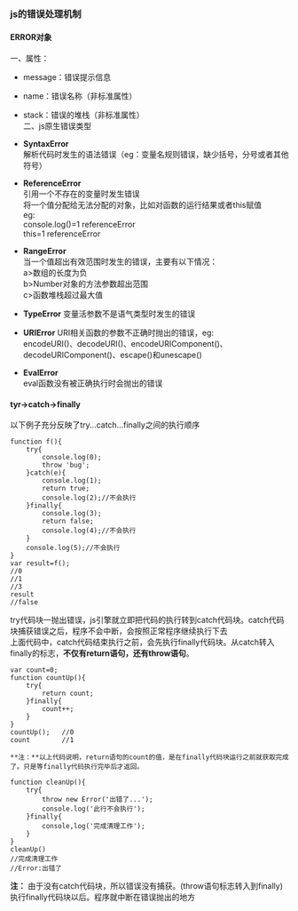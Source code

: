 ### js的错误处理机制 ###
#### ERROR对象 ####
一、属性：  
- message：错误提示信息  
- name：错误名称（非标准属性）  
- stack：错误的堆栈（非标准属性）  
二、js原生错误类型  
 
- **SyntaxError**  
 解析代码时发生的语法错误（eg：变量名规则错误，缺少括号，分号或者其他符号）
    
- **ReferenceError**  
 引用一个不存在的变量时发生错误  
 将一个值分配给无法分配的对象，比如对函数的运行结果或者this赋值  
eg:  
    console.log()=1    referenceError  
    this=1        referenceError  

- **RangeError**  
 当一个值超出有效范围时发生的错误，主要有以下情况：  
   a>数组的长度为负  
   b>Number对象的方法参数超出范围  
   c>函数堆栈超过最大值  

- **TypeError**
  变量活参数不是语气类型时发生的错误

- **URIError**
  URI相关函数的参数不正确时抛出的错误，eg:  
    encodeURI()、decodeURI()、encodeURIComponent()、
	decodeURIComponent()、escape()和unescape()  
- **EvalError**  
 eval函数没有被正确执行时会抛出的错误
	
 
#### tyr->catch->finally ####
以下例子充分反映了try...catch...finally之间的执行顺序  
    
    function f(){
    	try{
			console.log(0);
			throw 'bug';
    	}catch(e){
			console.log(1);
			return true;
			console.log(2);//不会执行
		}finally{
			console.log(3);
			return false;
			console.log(4);//不会执行
		}
		console.log(5);//不会执行
	}
	var result=f();
	//0
	//1
	//3
	result
	//false  
try代码块一抛出错误，js引擎就立即把代码的执行转到catch代码块。catch代码块捕获错误之后，程序不会中断，会按照正常程序继续执行下去  
上面代码中，catch代码结束执行之前，会先执行finally代码块。从catch转入finally的标志，**不仅有return语句，还有throw语句**。

    var count=0;
	function countUp(){
		try{
			return count;		
		}finally{
			count++;
		}
	}
	countUp();   //0
	count        //1
	
	**注：**以上代码说明，return语句的count的值，是在finally代码块运行之前就获取完成了。只是等finally代码执行完毕后才返回。  

	function cleanUp(){
		try{
			throw new Error('出错了...');
			console.log('此行不会执行');
		}finally{
			console,log('完成清理工作');
		}
	}
	cleanUp() 
	//完成清理工作
	//Error:出错了
	
**注：** 由于没有catch代码块，所以错误没有捕获。(throw语句标志转入到finally)执行finally代码块以后。程序就中断在错误抛出的地方